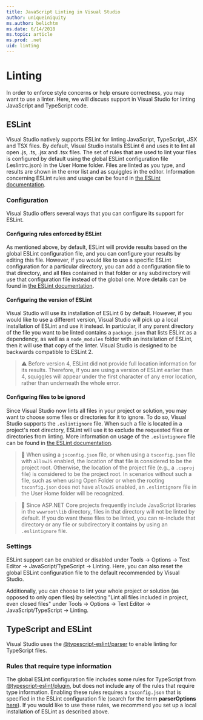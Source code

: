 ```yaml
---
title: JavaScript Linting in Visual Studio
author: uniqueiniquity
ms.author: belichtm
ms.date: 6/14/2018
ms.topic: article
ms.prod: .net
uid: linting
---
```

# Linting

In order to enforce style concerns or help ensure correctness, you may want to use a linter. Here, we will discuss support in Visual Studio for linting JavaScript and TypeScript code.

## ESLint

Visual Studio natively supports ESLint for linting JavaScript, TypeScript, JSX and TSX files. By default, Visual Studio installs ESLint 6 and uses it to lint all open .js, .ts, .jsx and .tsx files. The set of rules that are used to lint your files is configured by default using the global ESLint configuration file (.eslintrc.json) in the User Home folder. Files are linted as you type, and results are shown in the error list and as squiggles in the editor. Information concerning ESLint rules and usage can be found in [the ESLint documentation](https://eslint.org/docs/user-guide/configuring).

### Configuration

Visual Studio offers several ways that you can configure its support for ESLint.

#### Configuring rules enforced by ESLint

As mentioned above, by default, ESLint will provide results based on the global ESLint configuration file, and you can configure your results by editing this file. However, if you would like to use a specific ESLint configuration for a particular directory, you can add a configuration file to that directory, and all files contained in that folder or any subdirectory will use that configuration file instead of the global one. More details can be found in [the ESLint documentation](https://eslint.org/docs/user-guide/configuring#using-configuration-files).

#### Configuring the version of ESLint

Visual Studio will use its installation of ESLint 6 by default. However, if you would like to use a different version, Visual Studio will pick up a local installation of ESLint and use it instead. In particular, if any parent directory of the file you want to be linted contains a `package.json` that lists ESLint as a dependency, as well as a `node_modules` folder with an installation of ESLint, then it will use that copy of the linter. Visual Studio is designed to be backwards compatible to ESLint 2.

> :warning:
> Before version 4, ESLint did not provide full location information for its results. Therefore, if you are using a version of ESLint earlier than 4, squiggles will appear under the first character of any error location, rather than underneath the whole error.

#### Configuring files to be ignored

Since Visual Studio now lints all files in your project or solution, you may want to choose some files or directories for it to ignore. To do so, Visual Studio supports the `.eslintignore` file. When such a file is located in a project's root directory, ESLint will use it to exclude the requested files or directories from linting. More information on usage of the `.eslintignore` file can be found in [the ESLint documentation](https://eslint.org/docs/user-guide/configuring#ignoring-files-and-directories).

> :pushpin:
> When using a `jsconfig.json` file, or when using a `tsconfig.json` file with `allowJS` enabled, the location of that file is considered to be the project root. Otherwise, the location of the project file (e.g., a `.csproj` file) is considered to be the project root. In scenarios without such a file, such as when using Open Folder or when the rooting `tsconfig.json` does not have `allowJS` enabled, an `.eslintignore` file in the User Home folder will be recognized.

> :pushpin:
> Since ASP.NET Core projects frequently include JavaScript libraries in the `wwwroot\lib` directory, files in that directory will not be linted by default. If you do want these files to be linted, you can re-include that directory or any file or subdirectory it contains by using an `.eslintignore` file.

### Settings
ESLint support can be enabled or disabled under Tools -> Options -> Text Editor -> JavaScript/TypeScript -> Linting. Here, you can also reset the global ESLint configuration file to the default recommended by Visual Studio.

Additionally, you can choose to lint your whole project or solution (as opposed to only open files) by selecting "Lint all files included in project, even closed files" under Tools -> Options -> Text Editor -> JavaScript/TypeScript -> Linting.

## TypeScript and ESLint
Visual Studio uses the [@typescript-eslint/parser](https://github.com/typescript-eslint/typescript-eslint/tree/master/packages/parser) to enable linting for TypeScript files. 

### Rules that require type information
The global ESLint configuration file includes some rules for TypeScript from [@typescript-eslint/plugin](https://github.com/typescript-eslint/typescript-eslint/tree/master/packages/eslint-plugin), but does not include any of the rules that require type information. Enabling these rules requires a `tsconfig.json` that is specified in the ESLint configuration file (search for the term **parserOptions** [here](https://github.com/typescript-eslint/typescript-eslint/tree/master/packages/eslint-plugin)). If you would like to use these rules, we recommend you set up a local installation of ESLint as described above. 